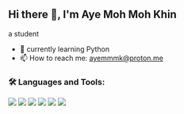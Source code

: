 ## Hi there 👋, I'm Aye Moh Moh Khin

<!--
**ayemmk21/ayemmk21** is a ✨ _special_ ✨ repository because its `README.md` (this file) appears on your GitHub profile.

Here are some ideas to get you started:
-->
a student 
- 🌱 currently learning Python 
- 📫 How to reach me: ayemmmk@proton.me

### 🛠️ Languages and Tools:

<p>
  <img src="https://img.shields.io/badge/HTML5-E34F26?style=flat&logo=html5&logoColor=white"/>
  <img src="https://img.shields.io/badge/CSS3-1572B6?style=flat&logo=css3&logoColor=white"/>
  <img src="https://img.shields.io/badge/JavaScript-F7DF1E?style=flat&logo=javascript&logoColor=black"/>
    <img src="https://img.shields.io/badge/React-20232A?style=flat&logo=react&logoColor=61DAFB"/>
  <img src="https://img.shields.io/badge/MongoDB-4EA94B?style=flat&logo=mongodb&logoColor=white"/>
  <img src="https://img.shields.io/badge/Python-3776AB?style=flat&logo=python&logoColor=white"/> 
  <!-- <img src="https://img.shields.io/badge/Grafana-F46800?style=flat&logo=grafana&logoColor=white"/> -->
</p>


